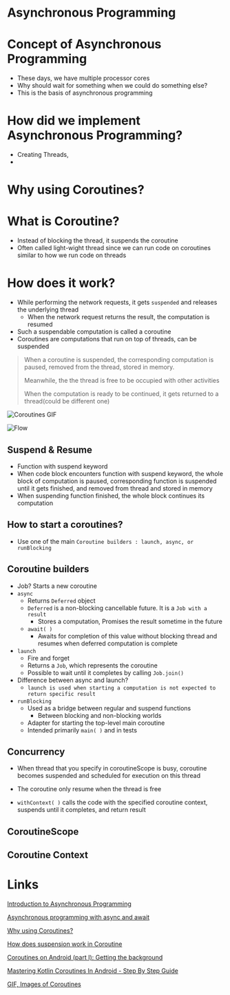 # Asynchronous Programming

# Concept of Asynchronous Programming

- These days, we have multiple processor cores
- Why should wait for something when we could do something else?
- This is the basis of asynchronous programming

# How did we implement Asynchronous Programming?

- Creating Threads,
-

# Why using Coroutines?

# What is Coroutine?

- Instead of blocking the thread, it suspends the coroutine
- Often called light-wight thread since we can run code on coroutines similar to how we run code on threads

# How does it work?

- While performing the network requests, it gets `suspended` and releases the underlying thread
    - When the network request returns the result, the computation is resumed
- Such a suspendable computation is called a coroutine
- Coroutines are computations that run on top of threads, can be suspended

> When a coroutine is suspended, the corresponding computation is paused, removed from the thread, stored in memory.
>
> Meanwhile, the the thread is free to be occupied with other activities
>
> When the computation is ready to be continued, it gets returned to a thread(could be different one)

![Coroutines GIF](https://play.kotlinlang.org/resources/hands-on/Introduction%20to%20Coroutines%20and%20Channels/assets/4-suspend/SuspensionProcess.gif)

![Flow](https://play.kotlinlang.org/resources/hands-on/Introduction%20to%20Coroutines%20and%20Channels/assets/4-suspend/SuspendRequests.png)

## Suspend & Resume

- Function with suspend keyword
- When code block encounters function with suspend keyword, the whole block of computation is paused, corresponding
  function is suspended until it gets finished, and removed from thread and stored in memory
- When suspending function finished, the whole block continues its computation

## How to start a coroutines?

- Use one of the main `Coroutine builders : launch, async, or runBlocking`

## Coroutine builders

- Job? Starts a new coroutine
- `async`
    - Returns `Deferred` object
    - `Deferred` is a non-blocking cancellable future. It is a `Job with a result`
        - Stores a computation, Promises the result sometime in the future
    - `await( )`
        - Awaits for completion of this value without blocking thread and resumes when deferred computation is complete
- `launch`
    - Fire and forget
    - Returns a `Job`, which represents the coroutine
    - Possible to wait until it completes by calling `Job.join()`
- Difference between async and launch?
    - `launch is used when starting a computation is not expected to return specific result`
- `runBlocking`
    - Used as a bridge between regular and suspend functions
        - Between blocking and non-blocking worlds
    - Adapter for starting the top-level main coroutine
    - Intended primarily `main( )` and in tests

## Concurrency

- When thread that you specify in coroutineScope is busy, coroutine becomes suspended and scheduled for execution on
  this thread
- The coroutine only resume when the thread is free

- `withContext( )` calls the code with the specified coroutine context, suspends until it completes, and return result

## CoroutineScope

## Coroutine Context

# Links

[Introduction to Asynchronous Programming](https://developer.mozilla.org/ko/docs/Learn/JavaScript/Asynchronous/Concepts)

[Asynchronous programming with async and await](https://docs.microsoft.com/en-us/dotnet/csharp/programming-guide/concepts/async/)

[Why using Coroutines?](https://kt.academy/article/cc-why)

[How does suspension work in Coroutine](https://kt.academy/article/cc-suspension)

[Coroutines on Android (part I): Getting the background](https://medium.com/androiddevelopers/coroutines-on-android-part-i-getting-the-background-3e0e54d20bb)

[Mastering Kotlin Coroutines In Android - Step By Step Guide](https://blog.mindorks.com/mastering-kotlin-coroutines-in-android-step-by-step-guide)

[](https://www.baeldung.com/kotlin/coroutines)

[GIF, Images of Coroutines](https://play.kotlinlang.org/resources/hands-on/Introduction%20to%20Coroutines%20and%20Channels)